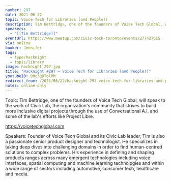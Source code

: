 ```yaml
---
number: 297
date: 2021-06-22
topic: Voice Tech for Libraries (and People!)
description: Tim Bettridge, one of the founders of Voice Tech Global, will speak to the work of Civic Lab, the organization's community that strives to build more inclusive digital projects through the use of Conversational A.I. and some of the lab's efforts like Project Libre.
speakers:
  - "[[Tim Bettridge]]"
eventUrl: https://www.meetup.com/civic-tech-toronto/events/277427015
via: online
booker: Jennifer
tags:
  - type/hacknight
  - topic/library
image: hacknight_297.jpg
title: "Hacknight #297 – Voice Tech for Libraries (and People!)"
youtubeID: D9c3gOTolRM
redirect_from: /2021/06/22/hacknight-297-voice-tech-for-libraries-and-people-with-tim-bettridge/
notes: online-only
---
```


Topic:
Tim Bettridge, one of the founders of Voice Tech Global, will speak to the work of Civic Lab, the organization's community that strives to build more inclusive digital projects through the use of Conversational A.I. and some of the lab's efforts like Project Libre.

https://voicetechglobal.com

Speakers:
Founder of Voice Tech Global and its Civic Lab leader, Tim is also a passionate senior product designer and technologist. He specializes in taking deep dives into challenging domains in order to find human-centred solutions to complex problems. His experience in defining and shaping products ranges across many emergent technologies including voice interfaces, spatial computing and machine learning technologies and within a wide range of sectors including automotive, consumer tech, healthcare and media.